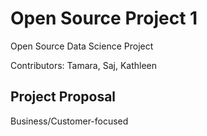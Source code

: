 # Open Source Project 1
Open Source Data Science Project

Contributors: Tamara, Saj, Kathleen

## Project Proposal

Business/Customer-focused